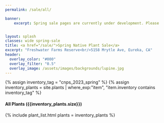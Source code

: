 ```yaml
---
permalink: /sale/all/

banner:
    excerpt: Spring sale pages are currently under development. Please do not share publicly.


layout: splash
classes: wide spring-sale
title: <a href="/sale/">Spring Native Plant Sale</a> 
excerpt: "Freshwater Farms Reserve<br/>5158 Mrytle Ave, Eureka, CA"
header:
  overlay_color: "#000"
  overlay_filter: "0.5"
  overlay_image: /assets/images/backgrounds/lupine.jpg
---
```

{% assign inventory_tag = "cnps_2023_spring" %}
{% assign inventory_plants = site.plants | where_exp:"item",
    "item.inventory contains inventory_tag" %}

<div class="hours">
    <h4>All Plants ({{inventory_plants.size}})</h4>
</div>

{% include plant_list.html 
    plants = inventory_plants
%}
